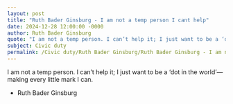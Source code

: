 ```yaml
---
layout: post
title: "Ruth Bader Ginsburg - I am not a temp person I cant help"
date: 2024-12-28 12:00:00 -0000
author: Ruth Bader Ginsburg
quote: "I am not a temp person. I can’t help it; I just want to be a ‘dot in the world’—making every little mark I can."
subject: Civic duty
permalink: /Civic duty/Ruth Bader Ginsburg/Ruth Bader Ginsburg - I am not a temp person I cant help
---
```


I am not a temp person. I can’t help it; I just want to be a ‘dot in the world’—making every little mark I can.

- Ruth Bader Ginsburg
